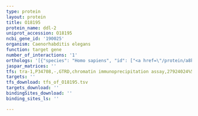 ```yaml
---
type: protein
layout: protein
title: O18195
protein_name: ddl-2
uniprot_accession: O18195
ncbi_gene_id: '190025'
organism: Caenorhabditis elegans
function: target gene
number_of_interactions: '1'
orthologs: '[{"species": "Homo sapiens", "id": ["<a href=\"/protein/a8k0z3\">A8K0Z3</a>"]}, {"species": "Mus musculus", "id": ["<a href=\"/protein/q8vdd8\">Q8VDD8</a>"]}, {"species": "Drosophila melanogaster", "id": ["<a href=\"/protein/q7jw27\">Q7JW27</a>"]}, {"species": "Danio rerio", "id": ["A4IG59"]}]'
jaspar_matrices: ''
tfs: tra-1,P34708,-,GTRD,chromatin immunoprecipitation assay,27924024%5Buid%5D,No
targets: ''
tfs_download: tfs_of_O18195.tsv
targets_download: ''
bindingSites_download: ''
binding_sites_ls: ''

---
```

